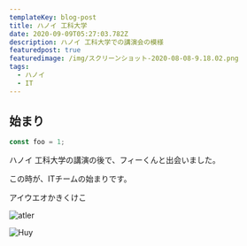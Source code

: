 ```yaml
---
templateKey: blog-post
title: ハノイ 工科大学
date: 2020-09-09T05:27:03.782Z
description: ハノイ 工科大学での講演会の模様
featuredpost: true
featuredimage: /img/スクリーンショット-2020-08-08-9.18.02.png
tags:
  - ハノイ
  - IT
---
```

## 始まり

```javascript
const foo = 1;
```

ハノイ 工科大学の講演の後で、フィーくんと出会いました。

この時が、ITチームの始まりです。

アイウエオかきくけこ

![atler](/img/blog-index.jpg "アイウエオかきくけこ")

![Huy](/img/スクリーンショット-2020-08-08-9.18.02.png "meeting")